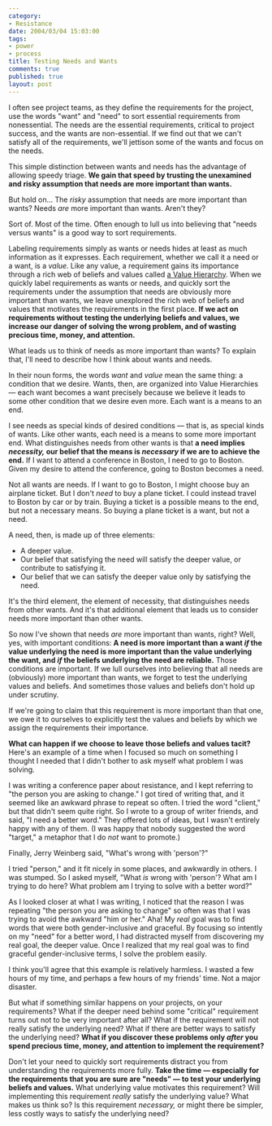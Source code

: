 ```yaml
--- 
category: 
- Resistance
date: 2004/03/04 15:03:00
tags: 
- power
- process
title: Testing Needs and Wants
comments: true
published: true
layout: post
---
```


<p> I often see project teams, as they define the requirements for the project, use the words "want" and "need" to sort essential requirements from nonessential.  The needs are the essential requirements, critical to project success, and the wants are non-essential.  If we find out that we can't satisfy all of the requirements, we'll jettison some of the wants and focus on the needs. </p>
<p> This simple distinction between wants and needs has the advantage of allowing speedy triage.  <strong>We gain that speed by trusting the unexamined and risky assumption that needs are more important than wants.</strong>
</p>
<p> But hold on...  The <em>risky</em> assumption that needs are more important than wants?  Needs <em>are</em> more important than wants.  Aren't they? </p>
<p> Sort of.  Most of the time.  Often enough to lull us into believing that "needs versus wants" is a good way to sort requirements. </p>
<p> Labeling requirements simply as wants or needs hides at least as much information as it expresses.  Each requirement, whether we call it a need or a want, is a <em>value.</em>  Like any value, a requirement gains its importance through a rich web of beliefs and values called <a href="/2004/02/values/">a Value Hierarchy</a>.  When we quickly label requirements as wants or needs, and quickly sort the requirements under the assumption that needs are obviously more important than wants, we leave unexplored the rich web of beliefs and values that motivates the requirements in the first place.  <strong>If we act on requirements without testing the underlying beliefs and values, we increase our danger of solving the wrong problem, and of wasting precious time, money, and attention.</strong>
</p>
<p> What leads us to think of needs as more important than wants?  To explain that, I'll need to describe how I think about wants and needs. </p>
<p> In their noun forms, the words <em>want</em> and <em>value</em> mean the same thing:  a condition that we desire.  Wants, then, are organized into Value Hierarchies — each want becomes a want precisely because we believe it leads to some other condition that we desire even more.  Each want is a means to an end. </p>
<p> I see needs as special kinds of desired conditions — that is, as special kinds of wants.  Like other wants, each need is a means to some more important end.  What distinguishes needs from other wants is that <strong>a need implies <em>necessity,</em> our belief that the means is <em>necessary</em> if we are to achieve the end.</strong>  If I want to attend a conference in Boston, I need to go to Boston.  Given my desire to attend the conference, going to Boston becomes a need. </p>
<p> Not all wants are needs.  If I want to go to Boston, I might choose buy an airplane ticket.  But I don't <em>need</em> to buy a plane ticket.  I could instead travel to Boston by car or by train.  Buying a ticket is a possible means to the end, but not a necessary means.  So buying a plane ticket is a want, but not a need. </p>
<p> A need, then, is made up of three elements: </p>
<ul>
<li>A deeper value.</li>
<li>Our belief that satisfying the need will satisfy the deeper value, or contribute to satisfying it.</li>
<li>Our belief that we can satisfy the deeper value only by satisfying the need.</li>
</ul>
<p> It's the third element, the element of necessity, that distinguishes needs from other wants.  And it's that additional element that leads us to consider needs more important than other wants. </p>
<p> So now I've shown that needs <em>are</em> more important than wants, right?  Well, yes, with important conditions: <strong>A need is more important than a want <em>if</em> the value underlying the need is more important than the value underlying the want, and <em>if</em> the beliefs underlying the need are reliable.</strong>  Those conditions are important.  If we lull ourselves into believing that all needs are (obviously) more important than wants, we forget to test the underlying values and beliefs.  And sometimes those values and beliefs don't hold up under scrutiny. </p>
<p> If we're going to claim that this requirement is more important than that one, we owe it to ourselves to explicitly test the values and beliefs by which we assign the requirements their importance. </p>
<p>
<strong>What can happen if we choose to leave those beliefs and values tacit?</strong>  Here's an example of a time when I focused so much on something I thought I needed that I didn't bother to ask myself what problem I was solving. </p>
<p> I was writing a conference paper about resistance, and I kept referring to "the person you are asking to change."  I got tired of writing that, and it seemed like an awkward phrase to repeat so often.  I tried the word "client," but that didn't seem quite right.  So I wrote to a group of writer friends, and said, "I need a better word."  They offered lots of ideas, but I wasn't entirely happy with any of them.  (I was happy that nobody suggested the word "target," a metaphor that I do <em>not</em> want to promote.) </p>
<p> Finally, Jerry Weinberg said, "What's wrong with 'person'?" </p>
<p> I tried "person," and it fit nicely in some places, and awkwardly in others.  I was stumped.  So I asked myself, "What <em>is</em> wrong with 'person'?  What am I trying to do here?  What problem am I trying to solve with a better word?" </p>
<p> As I looked closer at what I was writing, I noticed that the reason I was repeating "the person you are asking to change" so often was that I was trying to avoid the awkward "him or her."  Aha!  My <em>real</em> goal was to find words that were both gender-inclusive and graceful.  By focusing so intently on my "need" for a better word, I had distracted myself from discovering my real goal, the deeper value.  Once I realized that my real goal was to find graceful gender-inclusive terms, I solve the problem easily. </p>
<p> I think you'll agree that this example is relatively harmless.  I wasted a few hours of my time, and perhaps a few hours of my friends' time.  Not a major disaster. </p>
<p> But what if something similar happens on your projects, on your requirements?  What if the deeper need behind some "critical" requirement turns out not to be very important after all?  What if the requirement will not really satisfy the underlying need?  What if there are better ways to satisfy the underlying need?  <strong>What if you discover these problems only <em>after</em> you spend precious time, money, and attention to implement the requirement?</strong>
</p>
<p> Don't let your need to quickly sort requirements distract you from understanding the requirements more fully.  <strong>Take the time — especially for the requirements that you are sure are "needs" — to test your underlying beliefs and values.</strong>  What underlying value motivates this requirement?  Will implementing this requirement <em>really</em> satisfy the underlying value?  What makes us think so?  Is this requirement <em>necessary,</em> or might there be simpler, less costly ways to satisfy the underlying need? </p>
